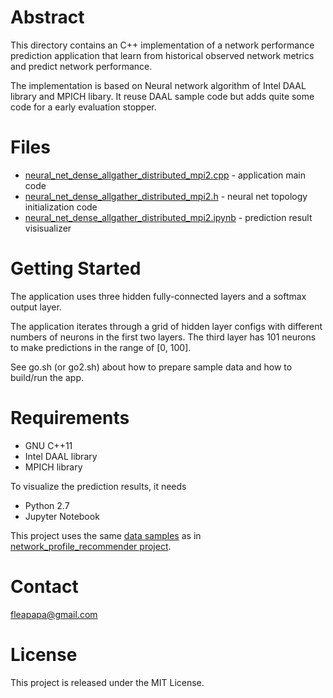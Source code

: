 # Abstract

This directory contains an C++ implementation of a network performance prediction 
application that learn from historical observed network metrics and predict network 
performance.

The implementation is based on Neural network algorithm of Intel DAAL library
and MPICH libary. It reuse DAAL sample code but adds quite some code for a
early evaluation stopper.

# Files

* [neural_net_dense_allgather_distributed_mpi2.cpp](https://github.com/fleapapa/network_performance_prediction/blob/master/daal/neural_net_dense_allgather_distributed_mpi2.cpp) -  application main code
* [neural_net_dense_allgather_distributed_mpi2.h](https://github.com/fleapapa/network_performance_prediction/blob/master/daal/neural_net_dense_allgather_distributed_mpi2.h) - neural net topology initialization code
* [neural_net_dense_allgather_distributed_mpi2.ipynb](https://github.com/fleapapa/network_performance_prediction/blob/master/daal/neural_net_dense_allgather_distributed_mpi2.ipynb) - prediction result visisualizer

# Getting Started

The application uses three hidden fully-connected layers and a softmax output layer.

The application iterates through a grid of hidden layer configs with different numbers
of neurons in the first two layers. The third layer has 101 neurons to make predictions
in the range of [0, 100].

See go.sh (or go2.sh) about how to prepare sample data and how to build/run the app.

# Requirements

* GNU C++11 
* Intel DAAL library
* MPICH library

To visualize the prediction results, it needs
* Python 2.7
* Jupyter Notebook

This project uses the same [data samples](https://github.com/fleapapa/network_profile_recommender/tree/master/data) as in [network_profile_recommender project](https://github.com/fleapapa/network_profile_recommender). 

# Contact

fleapapa@gmail.com


# License

This project is released under the MIT License.
